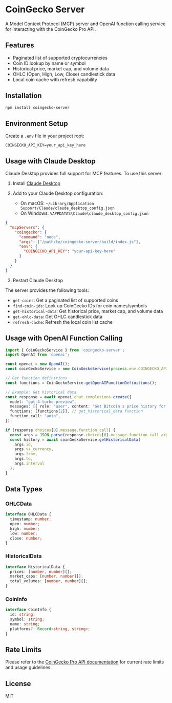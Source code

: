 # CoinGecko Server

A Model Context Protocol (MCP) server and OpenAI function calling service for interacting with the CoinGecko Pro API.

## Features

- Paginated list of supported cryptocurrencies
- Coin ID lookup by name or symbol
- Historical price, market cap, and volume data
- OHLC (Open, High, Low, Close) candlestick data
- Local coin cache with refresh capability

## Installation

```bash
npm install coingecko-server
```

## Environment Setup

Create a `.env` file in your project root:

```env
COINGECKO_API_KEY=your_api_key_here
```

## Usage with Claude Desktop

Claude Desktop provides full support for MCP features. To use this server:

1. Install [Claude Desktop](https://claude.ai/download)

2. Add to your Claude Desktop configuration:
   - On macOS: `~/Library/Application Support/Claude/claude_desktop_config.json`
   - On Windows: `%APPDATA%\Claude\claude_desktop_config.json`

```json
{
  "mcpServers": {
    "coingecko": {
      "command": "node",
      "args": ["/path/to/coingecko-server/build/index.js"],
      "env": {
        "COINGECKO_API_KEY": "your-api-key-here"
      }
    }
  }
}
```

3. Restart Claude Desktop

The server provides the following tools:
- `get-coins`: Get a paginated list of supported coins
- `find-coin-ids`: Look up CoinGecko IDs for coin names/symbols
- `get-historical-data`: Get historical price, market cap, and volume data
- `get-ohlc-data`: Get OHLC candlestick data
- `refresh-cache`: Refresh the local coin list cache

## Usage with OpenAI Function Calling

```typescript
import { CoinGeckoService } from 'coingecko-server';
import OpenAI from 'openai';

const openai = new OpenAI();
const coinGeckoService = new CoinGeckoService(process.env.COINGECKO_API_KEY);

// Get function definitions
const functions = CoinGeckoService.getOpenAIFunctionDefinitions();

// Example: Get historical data
const response = await openai.chat.completions.create({
  model: "gpt-4-turbo-preview",
  messages: [{ role: "user", content: "Get Bitcoin's price history for the last week" }],
  functions: [functions[2]], // get_historical_data function
  function_call: "auto",
});

if (response.choices[0].message.function_call) {
  const args = JSON.parse(response.choices[0].message.function_call.arguments);
  const history = await coinGeckoService.getHistoricalData(
    args.id,
    args.vs_currency,
    args.from,
    args.to,
    args.interval
  );
}
```

## Data Types

### OHLCData
```typescript
interface OHLCData {
  timestamp: number;
  open: number;
  high: number;
  low: number;
  close: number;
}
```

### HistoricalData
```typescript
interface HistoricalData {
  prices: [number, number][];
  market_caps: [number, number][];
  total_volumes: [number, number][];
}
```

### CoinInfo
```typescript
interface CoinInfo {
  id: string;
  symbol: string;
  name: string;
  platforms?: Record<string, string>;
}
```

## Rate Limits

Please refer to the [CoinGecko Pro API documentation](https://www.coingecko.com/api/documentation) for current rate limits and usage guidelines.

## License

MIT 